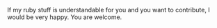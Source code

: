 If my ruby stuff is understandable for you and you want to contribute, I would be very happy. You are welcome.
